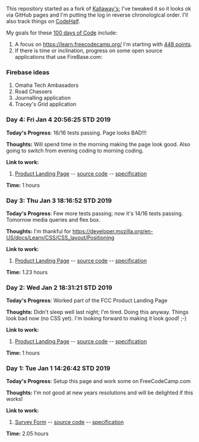 This repository started as a fork of [Kallaway's](https://github.com/Kallaway/100-days-of-code); I've tweaked it so it looks ok via GitHub
pages and I'm putting the log in reverse chronological order. I'll also track things on [CodeHalf](https://codehalf.com/dashboard).

My goals for these [100 days of Code](https://www.100daysofcode.com/) include:

1. A focus on https://learn.freecodecamp.org/ I'm starting with [448 points](https://www.freecodecamp.org/payne).
2. If there is time or inclination, progress on some open source applications that use FireBase.com:

### Firebase ideas

1. Omaha Tech Ambasadors
2. Road Chassers
3. Journalling application
4. Tracey's Grid application


### Day 4: Fri Jan  4 20:56:25 STD 2019

**Today's Progress**: 16/16 tests passing.  Page looks BAD!!! 

**Thoughts:**  Will spend time in the morning making the page look good.  Also going to switch from evening coding to morning coding.

**Link to work:**

1. [Product Landing Page](http://mattpayne.org/100-days-of-code/FCC/ProductLandingPage/) -- [source code](https://github.com/payne/100-days-of-code/tree/master/FCC/ProductLandingPage) -- [specification](https://learn.freecodecamp.org/responsive-web-design/responsive-web-design-projects/build-a-product-landing-page)

**Time:** 1 hours

### Day 3: Thu Jan  3 18:16:52 STD 2019

**Today's Progress**: Few more tests passing; now it's 14/16 tests passing.  Tomorrow media queries and flex box.

**Thoughts:**  I'm thankful for https://developer.mozilla.org/en-US/docs/Learn/CSS/CSS_layout/Positioning

**Link to work:**

1. [Product Landing Page](http://mattpayne.org/100-days-of-code/FCC/ProductLandingPage/) -- [source code](https://github.com/payne/100-days-of-code/tree/master/FCC/ProductLandingPage) -- [specification](https://learn.freecodecamp.org/responsive-web-design/responsive-web-design-projects/build-a-product-landing-page)

**Time:** 1.23 hours


### Day 2: Wed Jan  2 18:31:21 STD 2019

**Today's Progress**: Worked part of the FCC Product Landing Page

**Thoughts:** Didn't sleep well last night; I'm tired.  Doing this anyway.   Things look bad now (no CSS yet).  I'm looking forward to making it look good!  ;-)

**Link to work:**

1. [Product Landing Page](http://mattpayne.org/100-days-of-code/FCC/ProductLandingPage/) -- [source code](https://github.com/payne/100-days-of-code/tree/master/FCC/ProductLandingPage) -- [specification](https://learn.freecodecamp.org/responsive-web-design/responsive-web-design-projects/build-a-product-landing-page)

**Time:** 1 hours


### Day 1: Tue Jan 1 14:26:42 STD 2019

**Today's Progress**: Setup this page and work some on FreeCodeCamp.com

**Thoughts:** I'm not good at new years resolutions and will be delighted if this works!

**Link to work:**

1. [Survey Form](http://mattpayne.org/100-days-of-code/FCC/SurveyForm/) -- [source code](https://github.com/payne/100-days-of-code/tree/master/FCC/SurveyForm) -- [specification](https://learn.freecodecamp.org/responsive-web-design/responsive-web-design-projects/build-a-survey-form/)

**Time:** 2.05 hours
